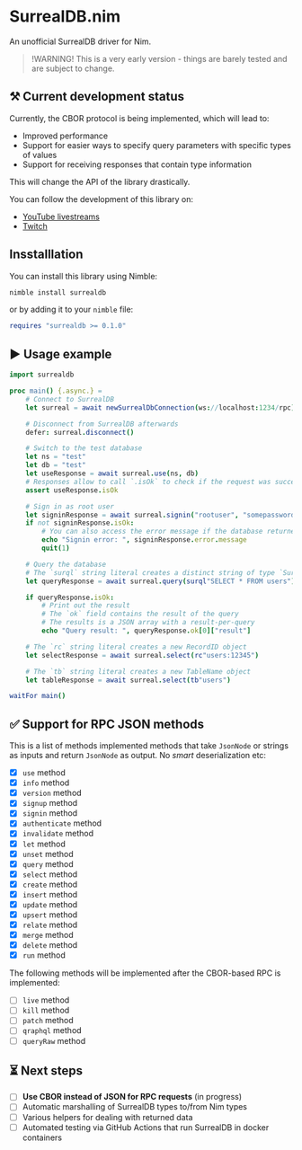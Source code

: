 # SurrealDB.nim

An unofficial SurrealDB driver for Nim.

> !WARNING!
> This is a very early version - things are barely tested and are subject to change.

## ⚒️ Current development status

Currently, the CBOR protocol is being implemented, which will lead to:
- Improved performance
- Support for easier ways to specify query parameters with specific types of values
- Support for receiving responses that contain type information

This will change the API of the library drastically.

You can follow the development of this library on:
- [YouTube livestreams](https://www.youtube.com/playlist?list=PL5AVzKSngnt-vUzv1ykgY8mToNWsMYdcG)
- [Twitch](https://www.twitch.tv/xkontitech)

## Insstalllation

You can install this library using Nimble:

```bash
nimble install surrealdb
```

or by adding it to your `nimble` file:

```nim
requires "surrealdb >= 0.1.0"
```

## ▶️ Usage example

```nim
import surrealdb

proc main() {.async.} =
    # Connect to SurrealDB
    let surreal = await newSurrealDbConnection(ws://localhost:1234/rpc)

    # Disconnect from SurrealDB afterwards
    defer: surreal.disconnect()

    # Switch to the test database
    let ns = "test"
    let db = "test"
    let useResponse = await surreal.use(ns, db)
    # Responses allow to call `.isOk` to check if the request was successful
    assert useResponse.isOk

    # Sign in as root user
    let signinResponse = await surreal.signin("rootuser", "somepassword")
    if not signinResponse.isOk:
        # You can also access the error message if the database returned an error
        echo "Signin error: ", signinResponse.error.message
        quit(1)

    # Query the database
    # The `surql` string literal creates a distinct string of type `SurQL`
    let queryResponse = await surreal.query(surql"SELECT * FROM users")

    if queryResponse.isOk:
        # Print out the result
        # The `ok` field contains the result of the query
        # The results is a JSON array with a result-per-query
        echo "Query result: ", queryResponse.ok[0]["result"]

    # The `rc` string literal creates a new RecordID object
    let selectResponse = await surreal.select(rc"users:12345")

    # The `tb` string literal creates a new TableName object
    let tableResponse = await surreal.select(tb"users")

waitFor main()
```

## ✅ Support for RPC JSON methods

This is a list of methods implemented methods that take `JsonNode` or strings as inputs and return `JsonNode` as output. No _smart_ deserialization etc:

- [x] `use` method
- [x] `info` method
- [x] `version` method
- [x] `signup` method
- [x] `signin` method
- [x] `authenticate` method
- [x] `invalidate` method
- [x] `let` method
- [x] `unset` method
- [x] `query` method
- [x] `select` method
- [x] `create` method
- [x] `insert` method
- [x] `update` method
- [x] `upsert` method
- [x] `relate` method
- [x] `merge` method
- [x] `delete` method
- [x] `run` method

The following methods will be implemented after the CBOR-based RPC is implemented:

- [ ] `live` method
- [ ] `kill` method
- [ ] `patch` method
- [ ] `qraphql` method
- [ ] `queryRaw` method

## ⏳ Next steps

- [ ] **Use CBOR instead of JSON for RPC requests** (in progress)
- [ ] Automatic marshalling of SurrealDB types to/from Nim types
- [ ] Various helpers for dealing with returned data
- [ ] Automated testing via GitHub Actions that run SurrealDB in docker containers